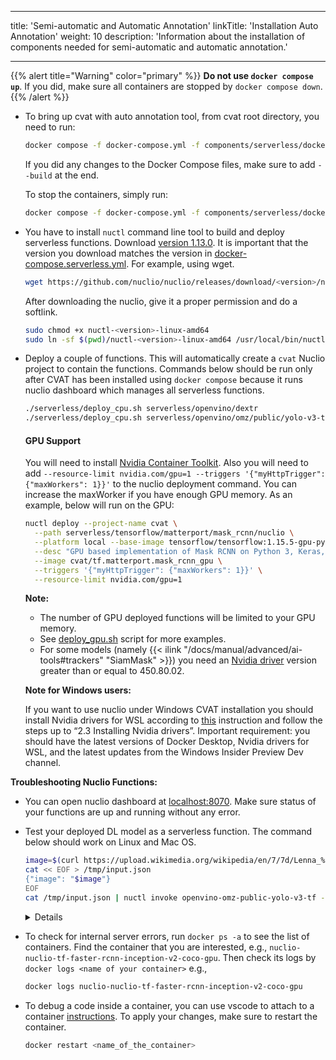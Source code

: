 <!--lint disable maximum-heading-length-->

---

title: 'Semi-automatic and Automatic Annotation'
linkTitle: 'Installation Auto Annotation'
weight: 10
description: 'Information about the installation of components needed for semi-automatic and automatic annotation.'

---

<!--lint disable maximum-line-length-->

{{% alert title="Warning" color="primary" %}}
**Do not use `docker compose up`**.
If you did, make sure all containers are stopped by `docker compose down`.
{{% /alert %}}

- To bring up cvat with auto annotation tool, from cvat root directory, you need to run:

  ```bash
  docker compose -f docker-compose.yml -f components/serverless/docker-compose.serverless.yml up -d
  ```

  If you did any changes to the Docker Compose files, make sure to add `--build` at the end.

  To stop the containers, simply run:

  ```bash
  docker compose -f docker-compose.yml -f components/serverless/docker-compose.serverless.yml down
  ```

- You have to install `nuctl` command line tool to build and deploy serverless
  functions. Download [version 1.13.0](https://github.com/nuclio/nuclio/releases/tag/1.13.0).
  It is important that the version you download matches the version in
  [docker-compose.serverless.yml](https://github.com/cvat-ai/cvat/blob/develop/components/serverless/docker-compose.serverless.yml).
  For example, using wget.

  ```bash
  wget https://github.com/nuclio/nuclio/releases/download/<version>/nuctl-<version>-linux-amd64
  ```

  After downloading the nuclio, give it a proper permission and do a softlink.

  ```bash
  sudo chmod +x nuctl-<version>-linux-amd64
  sudo ln -sf $(pwd)/nuctl-<version>-linux-amd64 /usr/local/bin/nuctl
  ```

- Deploy a couple of functions.
  This will automatically create a `cvat` Nuclio project to contain the functions.
  Commands below should be run only after CVAT has been installed
  using `docker compose` because it runs nuclio dashboard which manages all serverless functions.

  ```bash
  ./serverless/deploy_cpu.sh serverless/openvino/dextr
  ./serverless/deploy_cpu.sh serverless/openvino/omz/public/yolo-v3-tf
  ```

  #### GPU Support

  You will need to install [Nvidia Container Toolkit](https://www.tensorflow.org/install/docker#gpu_support).
  Also you will need to add `--resource-limit nvidia.com/gpu=1 --triggers '{"myHttpTrigger": {"maxWorkers": 1}}'` to
  the nuclio deployment command. You can increase the maxWorker if you have enough GPU memory.
  As an example, below will run on the GPU:

  ```bash
  nuctl deploy --project-name cvat \
    --path serverless/tensorflow/matterport/mask_rcnn/nuclio \
    --platform local --base-image tensorflow/tensorflow:1.15.5-gpu-py3 \
    --desc "GPU based implementation of Mask RCNN on Python 3, Keras, and TensorFlow." \
    --image cvat/tf.matterport.mask_rcnn_gpu \
    --triggers '{"myHttpTrigger": {"maxWorkers": 1}}' \
    --resource-limit nvidia.com/gpu=1
  ```

  **Note:**

  - The number of GPU deployed functions will be limited to your GPU memory.
  - See [deploy_gpu.sh](https://github.com/cvat-ai/cvat/blob/develop/serverless/deploy_gpu.sh)
    script for more examples.
  - For some models (namely {{< ilink "/docs/manual/advanced/ai-tools#trackers" "SiamMask" >}}) you need an [Nvidia driver](https://www.nvidia.com/en-us/drivers/unix/)
    version greater than or equal to 450.80.02.

  **Note for Windows users:**

  If you want to use nuclio under Windows CVAT installation you should install Nvidia drivers for WSL according to
  [this](https://docs.nvidia.com/cuda/wsl-user-guide/index.html) instruction and follow the steps up to “2.3 Installing Nvidia drivers”.
  Important requirement: you should have the latest versions of Docker Desktop, Nvidia drivers for WSL,
  and the latest updates from the Windows Insider Preview Dev channel.

**Troubleshooting Nuclio Functions:**

- You can open nuclio dashboard at [localhost:8070](http://localhost:8070).
  Make sure status of your functions are up and running without any error.
- Test your deployed DL model as a serverless function. The command below should work on Linux and Mac OS.

  ```bash
  image=$(curl https://upload.wikimedia.org/wikipedia/en/7/7d/Lenna_%28test_image%29.png --output - | base64 | tr -d '\n')
  cat << EOF > /tmp/input.json
  {"image": "$image"}
  EOF
  cat /tmp/input.json | nuctl invoke openvino-omz-public-yolo-v3-tf -c 'application/json'
  ```

  <details>

  ```bash
  20.07.17 12:07:44.519    nuctl.platform.invoker (I) Executing function {"method": "POST", "url": "http://:57308", "headers": {"Content-Type":["application/json"],"X-Nuclio-Log-Level":["info"],"X-Nuclio-Target":["openvino-omz-public-yolo-v3-tf"]}}
  20.07.17 12:07:45.275    nuctl.platform.invoker (I) Got response {"status": "200 OK"}
  20.07.17 12:07:45.275                     nuctl (I) >>> Start of function logs
  20.07.17 12:07:45.275 ino-omz-public-yolo-v3-tf (I) Run yolo-v3-tf model {"worker_id": "0", "time": 1594976864570.9353}
  20.07.17 12:07:45.275                     nuctl (I) <<< End of function logs

  > Response headers:
  Date = Fri, 17 Jul 2020 09:07:45 GMT
  Content-Type = application/json
  Content-Length = 100
  Server = nuclio

  > Response body:
  [
      {
          "confidence": "0.9992254",
          "label": "person",
          "points": [
              39,
              124,
              408,
              512
          ],
          "type": "rectangle"
      }
  ]
  ```

  </details>

- To check for internal server errors, run `docker ps -a` to see the list of containers.
  Find the container that you are interested, e.g., `nuclio-nuclio-tf-faster-rcnn-inception-v2-coco-gpu`.
  Then check its logs by `docker logs <name of your container>`
  e.g.,

  ```bash
  docker logs nuclio-nuclio-tf-faster-rcnn-inception-v2-coco-gpu
  ```

- To debug a code inside a container, you can use vscode to attach to a container [instructions](https://code.visualstudio.com/docs/remote/attach-container).
  To apply your changes, make sure to restart the container.
  ```bash
  docker restart <name_of_the_container>
  ```
